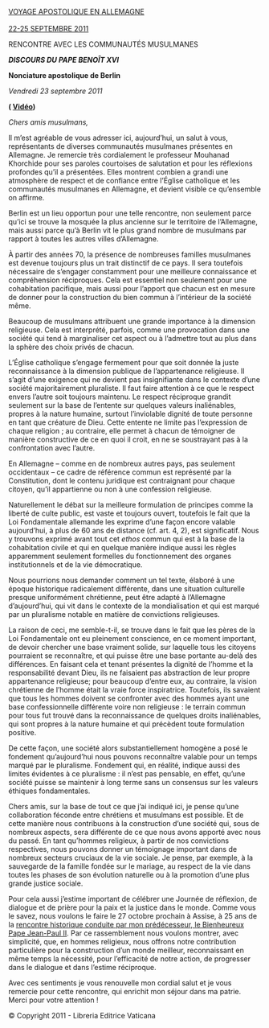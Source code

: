 [VOYAGE APOSTOLIQUE EN ALLEMAGNE\
\
22-25 SEPTEMBRE 2011](/content/benedict-xvi/fr/travels/2011/index_germania.html)

RENCONTRE AVEC LES COMMUNAUTÉS MUSULMANES

***DISCOURS DU PAPE BENOÎT XVI***

**Nonciature apostolique de Berlin**

*Vendredi 23 septembre 2011*

**( [Vidéo](http://player.rv.va/vaticanplayer.asp?language=it&tic=VA_KINZQZKY))**

*Chers amis musulmans,*

Il m’est agréable de vous adresser ici, aujourd’hui, un salut à vous, représentants de diverses communautés musulmanes présentes en Allemagne. Je remercie très cordialement le professeur Mouhanad Khorchide pour ses paroles courtoises de salutation et pour les réflexions profondes qu’il a présentées. Elles montrent combien a grandi une atmosphère de respect et de confiance entre l’Église catholique et les communautés musulmanes en Allemagne, et devient visible ce qu’ensemble on affirme.

Berlin est un lieu opportun pour une telle rencontre, non seulement parce qu’ici se trouve la mosquée la plus ancienne sur le territoire de l’Allemagne, mais aussi parce qu’à Berlin vit le plus grand nombre de musulmans par rapport à toutes les autres villes d’Allemagne.

À partir des années 70, la présence de nombreuses familles musulmanes est devenue toujours plus un trait distinctif de ce pays. Il sera toutefois nécessaire de s’engager constamment pour une meilleure connaissance et compréhension réciproques. Cela est essentiel non seulement pour une cohabitation pacifique, mais aussi pour l’apport que chacun est en mesure de donner pour la construction du bien commun à l’intérieur de la société même.

Beaucoup de musulmans attribuent une grande importance à la dimension religieuse. Cela est interprété, parfois, comme une provocation dans une société qui tend à marginaliser cet aspect ou à l’admettre tout au plus dans la sphère des choix privés de chacun.

L’Église catholique s’engage fermement pour que soit donnée la juste reconnaissance à la dimension publique de l’appartenance religieuse. Il s’agit d’une exigence qui ne devient pas insignifiante dans le contexte d’une société majoritairement pluraliste. Il faut faire attention à ce que le respect envers l’autre soit toujours maintenu. Le respect réciproque grandit seulement sur la base de l’entente sur quelques valeurs inaliénables, propres à la nature humaine, surtout l’inviolable dignité de toute personne en tant que créature de Dieu. Cette entente ne limite pas l’expression de chaque religion ; au contraire, elle permet à chacun de témoigner de manière constructive de ce en quoi il croit, en ne se soustrayant pas à la confrontation avec l’autre.

En Allemagne – comme en de nombreux autres pays, pas seulement occidentaux – ce cadre de référence commun est représenté par la Constitution, dont le contenu juridique est contraignant pour chaque citoyen, qu’il appartienne ou non à une confession religieuse.

Naturellement le débat sur la meilleure formulation de principes comme la liberté de culte public, est vaste et toujours ouvert, toutefois le fait que la Loi Fondamentale allemande les exprime d’une façon encore valable aujourd’hui, à plus de 60 ans de distance (cf. art. 4, 2), est significatif. Nous y trouvons exprimé avant tout cet *ethos* commun qui est à la base de la cohabitation civile et qui en quelque manière indique aussi les règles apparemment seulement formelles du fonctionnement des organes institutionnels et de la vie démocratique.

Nous pourrions nous demander comment un tel texte, élaboré à une époque historique radicalement différente, dans une situation culturelle presque uniformément chrétienne, peut être adapté à l’Allemagne d’aujourd’hui, qui vit dans le contexte de la mondialisation et qui est marqué par un pluralisme notable en matière de convictions religieuses.

La raison de ceci, me semble-t-il, se trouve dans le fait que les pères de la Loi Fondamentale ont eu pleinement conscience, en ce moment important, de devoir chercher une base vraiment solide, sur laquelle tous les citoyens pourraient se reconnaître, et qui puisse être une base portante au-delà des différences. En faisant cela et tenant présentes la dignité de l’homme et la responsabilité devant Dieu, ils ne faisaient pas abstraction de leur propre appartenance religieuse; pour beaucoup d’entre eux, au contraire, la vision chrétienne de l’homme était la vraie force inspiratrice. Toutefois, ils savaient que tous les hommes doivent se confronter avec des hommes ayant une base confessionnelle différente voire non religieuse : le terrain commun pour tous fut trouvé dans la reconnaissance de quelques droits inaliénables, qui sont propres à la nature humaine et qui précèdent toute formulation positive.

De cette façon, une société alors substantiellement homogène a posé le fondement qu’aujourd’hui nous pouvons reconnaître valable pour un temps marqué par le pluralisme. Fondement qui, en réalité, indique aussi des limites évidentes à ce pluralisme : il n’est pas pensable, en effet, qu’une société puisse se maintenir à long terme sans un consensus sur les valeurs éthiques fondamentales.

Chers amis, sur la base de tout ce que j’ai indiqué ici, je pense qu’une collaboration féconde entre chrétiens et musulmans est possible. Et de cette manière nous contribuons à la construction d’une société qui, sous de nombreux aspects, sera différente de ce que nous avons apporté avec nous du passé. En tant qu’hommes religieux, à partir de nos convictions respectives, nous pouvons donner un témoignage important dans de nombreux secteurs cruciaux de la vie sociale. Je pense, par exemple, à la sauvegarde de la famille fondée sur le mariage, au respect de la vie dans toutes les phases de son évolution naturelle ou à la promotion d’une plus grande justice sociale.

Pour cela aussi j’estime important de célébrer une Journée de réflexion, de dialogue et de prière pour la paix et la justice dans le monde. Comme vous le savez, nous voulons le faire le 27 octobre prochain à Assise, à 25 ans de la [rencontre historique conduite par mon prédécesseur, le Bienheureux Pape Jean-Paul II](/content/john-paul-ii/fr/travels/sub_index1986/trav_perugia-assisi.html). Par ce rassemblement nous voulons montrer, avec simplicité, que, en hommes religieux, nous offrons notre contribution particulière pour la construction d’un monde meilleur, reconnaissant en même temps la nécessité, pour l’efficacité de notre action, de progresser dans le dialogue et dans l’estime réciproque.

Avec ces sentiments je vous renouvelle mon cordial salut et je vous remercie pour cette rencontre, qui enrichit mon séjour dans ma patrie. Merci pour votre attention !

© Copyright 2011 - Libreria Editrice Vaticana